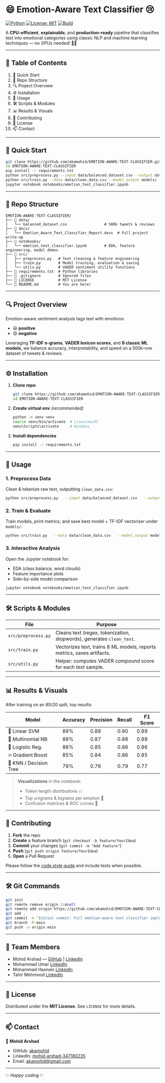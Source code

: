 # 😄 Emotion-Aware Text Classifier 😢

[![Python](https://img.shields.io/badge/python-3.8%2B-blue)](https://www.python.org/) [![License: MIT](https://img.shields.io/badge/License-MIT-green)](LICENSE) [![Build](https://img.shields.io/badge/build-passing-brightgreen)]()

A **CPU-efficient**, **explainable**, and **production-ready** pipeline that classifies text into emotional categories using classic NLP and machine learning techniques — no GPUs needed! 🤖✨

---

## 📖 Table of Contents

1. 🚀 Quick Start  
2. 📂 Repo Structure  
3. 🔍 Project Overview  
4. ⚙️ Installation  
5. 🎯 Usage  
6. 🛠️ Scripts & Modules  
7. 📊 Results & Visuals  
8. 🤝 Contributing  
9. 📄 License  
10. 📫 Contact

---

## 🚀 Quick Start

```bash
git clone https://github.com/akamohid/EMOTION-AWARE-TEXT-CLASSIFIER.git
cd EMOTION-AWARE-TEXT-CLASSIFIER
pip install -r requirements.txt
python src/preprocess.py --input data/balanced_dataset.csv --output data/clean_data.csv
python src/train.py --data data/clean_data.csv --model_output models/
jupyter notebook notebooks/emotion_text_classifier.ipynb
```

---

## 📂 Repo Structure

```
EMOTION-AWARE-TEXT-CLASSIFIER/
├── 📁 data/
│   └── balanced_dataset.csv                 # 500k tweets & reviews
├── 📁 docs/
│   └── Emotion_Aware_Text_Classifier_Report.docx  # Full project write-up
├── 📁 notebooks/
│   └── emotion_text_classifier.ipynb        # EDA, feature engineering, model demos
├── 📁 src/
│   ├── preprocess.py   # Text cleaning & feature engineering
│   ├── train.py        # Model training, evaluation & saving
│   └── utils.py        # VADER sentiment utility functions
├── 📄 requirements.txt  # Python libraries
├── 📄 .gitignore        # Ignored files
├── 📄 LICENSE           # MIT License
└── 📄 README.md         # You are here!
```

---

## 🔍 Project Overview

Emotion-aware sentiment analysis tags text with emotions:

- 😃 **positive**  
- 😡 **negative**

Leveraging **TF-IDF n-grams**, **VADER lexicon scores**, and **8 classic ML models**, we balance accuracy, interpretability, and speed on a 500k-row dataset of tweets & reviews.

---

## ⚙️ Installation

1. **Clone repo**  
   ```bash
   git clone https://github.com/akamohid/EMOTION-AWARE-TEXT-CLASSIFIER.git
   cd EMOTION-AWARE-TEXT-CLASSIFIER
   ```

2. **Create virtual env** _(recommended)_  
   ```bash
   python -m venv venv
   source venv/bin/activate  # Linux/macOS
   venv\Scripts\activate     # Windows
   ```

3. **Install dependencies**  
   ```bash
   pip install -r requirements.txt
   ```

---

## 🎯 Usage

### 1. Preprocess Data  
Clean & tokenize raw text, outputting `clean_data.csv`:

```bash
python src/preprocess.py   --input data/balanced_dataset.csv   --output data/clean_data.csv
```

### 2. Train & Evaluate  
Train models, print metrics, and save best model + TF-IDF vectorizer under `models/`:

```bash
python src/train.py   --data data/clean_data.csv   --model_output models/
```

### 3. Interactive Analysis  
Open the Jupyter notebook for:
- EDA (class balance, word clouds)  
- Feature importance plots  
- Side-by-side model comparison  

```bash
jupyter notebook notebooks/emotion_text_classifier.ipynb
```

---

## 🛠️ Scripts & Modules

| File               | Purpose                                                                 |
| ------------------ | ----------------------------------------------------------------------- |
| `src/preprocess.py`| Cleans text (regex, tokenization, stopwords), generates `clean_text`.   |
| `src/train.py`     | Vectorizes text, trains 8 ML models, reports metrics, saves artifacts. |
| `src/utils.py`     | Helper: computes VADER compound score for each text sample.            |

---

## 📊 Results & Visuals

After training on an 80/20 split, top results:

| Model              | Accuracy | Precision | Recall | F1 Score |
| ------------------ | -------- | --------- | ------ | -------- |
| 🥇 Linear SVM      | 89%      | 0.88      | 0.90   | 0.89     |
| 🥈 Multinomial NB  | 88%      | 0.87      | 0.88   | 0.88     |
| 🥉 Logistic Reg.   | 86%      | 0.85      | 0.86   | 0.86     |
| 🔥 Gradient Boost  | 85%      | 0.84      | 0.86   | 0.85     |
| 🌳 KNN / Decision Tree | 78%  | 0.76      | 0.79   | 0.77     |

> **Visualizations** in the notebook:  
> - Token length distributions 📈  
> - Top unigrams & bigrams per emotion 🌟  
> - Confusion matrices & ROC curves 🎯

---

## 🤝 Contributing

1. **Fork** the repo  
2. **Create** a feature branch (`git checkout -b feature/YourIdea`)  
3. **Commit** your changes (`git commit -m "Add feature"`)  
4. **Push** (`git push origin feature/YourIdea`)  
5. **Open** a Pull Request  

Please follow the [code style guide](https://www.python.org/dev/peps/pep-0008/) and include tests when possible.

---

## 🛠️ Git Commands

```bash
git init
git remote remove origin 2>$null
git remote add origin https://github.com/akamohid/EMOTION-AWARE-TEXT-CLASSIFIER.git
git add .
git commit -m "Initial commit: Full emotion-aware text classifier implementation"
git branch -M main
git push -u origin main
```

---

## 👥 Team Members

- Mohid Arshad — [GitHub](https://github.com/akamohid) | [LinkedIn](https://linkedin.com/in/mohid-arshad-347180235/)
- Mohammad Umar [LinkedIn](https://www.linkedin.com/in/mohammad-umar-1147a62a6/)
- Mohammad Hasnain [LinkedIn](https://www.linkedin.com/in/mohammad-hasnain-3670452a7/)
- Tahir Mehmood [LinkedIn](https://www.linkedin.com/in/tahir-mehmood-622a412a0/)

---

## 📄 License

Distributed under the **MIT License**. See `LICENSE` for more details.

---

## 📫 Contact

👤 **Mohid Arshad**  
- GitHub: [akamohid](https://github.com/akamohid)  
- LinkedIn: [mohid-arshad-347180235](https://linkedin.com/in/mohid-arshad-347180235/)  
- Email: akamohid@gmail.com  

---

✨ *Happy coding* ✨
